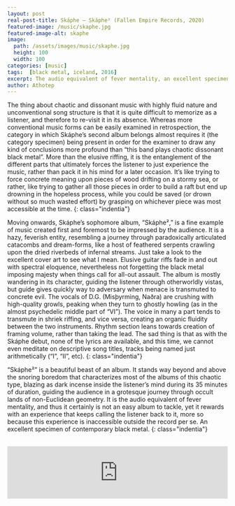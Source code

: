 ```yaml
---
layout: post
real-post-title: Skáphe – Skáphe² (Fallen Empire Records, 2020)
featured-image: /music/skaphe.jpg
featured-image-alt: skaphe
image:
  path: /assets/images/music/skaphe.jpg
  height: 100
  width: 100
categories: [music]
tags:  [black metal, iceland, 2016]
excerpt: The audio equivalent of fever mentality, an excellent specimen of contemporary black metal.
author: Athotep
---
```


The thing about chaotic and dissonant music with highly fluid nature and unconventional song structure is that it is quite difficult to memorize as a listener, and therefore to re-visit it in its absence. Whereas more conventional music forms can be easily examined in retrospection, the category in which Skáphe’s second album belongs almost requires it (the category specimen) being present in order for the examiner to draw any kind of conclusions more profound than “this band plays chaotic dissonant black metal”. More than the elusive riffing, it is the entanglement of the different parts that ultimately forces the listener to just experience the music, rather than pack it in his mind for a later occasion. It’s like trying to force concrete meaning upon pieces of wood drifting on a stormy sea, or rather, like trying to gather all those pieces in order to build a raft but end up drowning in the hopeless process, while you could be saved (or drown without so much wasted effort) by grasping on whichever piece was most accessible at the time.
{: class="indentia"}

Moving onwards, Skáphe’s sophomore album, “Skáphe²,” is a fine example of music created first and foremost to be impressed by the audience. It is a hazy, feverish entity, resembling a journey through paradoxically articulated catacombs and dream-forms, like a host of feathered serpents crawling upon the dried riverbeds of infernal streams. Just take a look to the excellent cover art to see what I mean. Elusive guitar riffs fade in and out with spectral eloquence, nevertheless not forgetting the black metal imposing majesty when things call for all-out assault. The album is mostly wandering in its character, guiding the listener through otherworldly vistas, but guide gives quickly way to adversary when menace is transmuted to concrete evil. The vocals of D.G. (Misþyrming, Naðra) are crushing with high-quality growls, peaking when they turn to ghostly howling (as in the almost psychedelic middle part of “VI”). The voice in many a part tends to transmute in shriek riffing, and vice versa, creating an organic fluidity between the two instruments. Rhythm section leans towards creation of framing volume, rather than taking the lead. The sad thing is that as with the Skáphe debut, none of the lyrics are available, and this time, we cannot even meditate on descriptive song titles, tracks being named just arithmetically (“I”, “II”, etc).
{: class="indentia"}

“Skáphe²” is a beautiful beast of an album. It stands way beyond and above the snoring boredom that characterizes most of the albums of this chaotic type, blazing as dark incense inside the listener’s mind during its 35 minutes of duration, guiding the audience in a grotesque journey through occult lands of non-Euclidean geometry. It is the audio equivalent of fever mentality, and thus it certainly is not an easy album to tackle, yet it rewards with an experience that keeps calling the listener back to it, more so because this experience is inaccessible outside the record per se. An excellent specimen of contemporary black metal.
{: class="indentia"}  
<br>
<iframe style="border: 0; width: 100%; height: 120px;" src="https://bandcamp.com/EmbeddedPlayer/album=3133317403/size=large/bgcol=ffffff/linkcol=0687f5/tracklist=false/artwork=small/transparent=true/" seamless><a href="http://skaphe.bandcamp.com/album/sk-phe-2">Skáphe² by Skáphe</a></iframe>